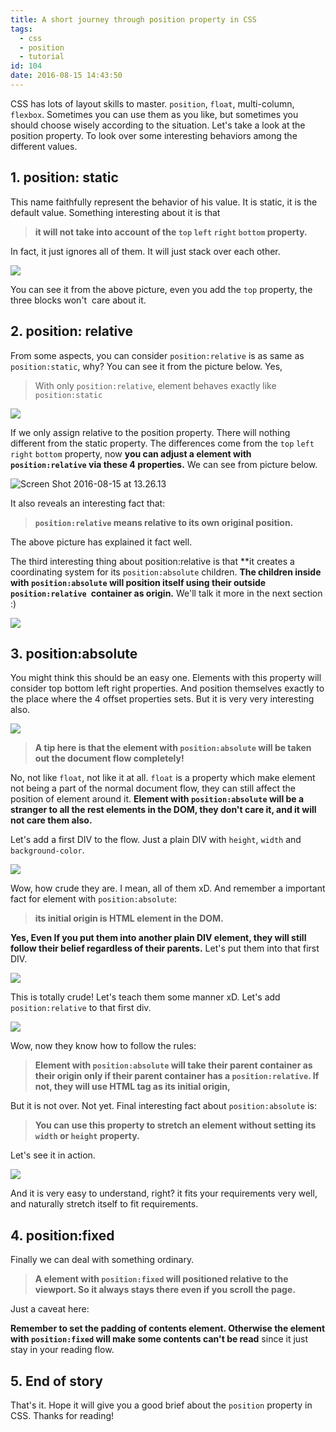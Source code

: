 ```yaml
---
title: A short journey through position property in CSS
tags:
  - css
  - position
  - tutorial
id: 104
date: 2016-08-15 14:43:50
---
```


CSS has lots of layout skills to master. `position`, `float`, multi-column, `flexbox`. Sometimes you can use them as you like, but sometimes you should choose wisely according to the situation. Let's take a look at the position property. To look over some interesting behaviors among the different values.

<!--more-->

## 1. position: static

This name faithfully represent the behavior of his value. It is static, it is the default value. Something interesting about it is that

> **it will not take into account of the `top` `left` `right` `bottom` property.**

In fact, it just ignores all of them. It will just stack over each other.

![](/images/Screen-Shot-2016-08-15-at-13.15.51-107x300.png)

You can see it from the above picture, even you add the `top` property, the three blocks won't  care about it.

## 2. position: relative

From some aspects, you can consider `position:relative` is as same as `position:static`, why? You can see it from the picture below. Yes,

> With only `position:relative`, element behaves exactly like `position:static`

![](/images/Screen-Shot-2016-08-15-at-13.20.55-106x300.png)

If we only assign relative to the position property. There will nothing different from the static property. The differences come from the `top` `left` `right` `bottom` property, now **you can adjust a element with `position:relative` via these 4 properties.** We can see from picture below.

![Screen Shot 2016-08-15 at 13.26.13](/images/Screen-Shot-2016-08-15-at-13.26.13-201x300.png)

It also reveals an interesting fact that:
> **`position:relative` means relative to its own original position.**

The above picture has explained it fact well.

The third interesting thing about position:relative is that **it creates a coordinating system for its `position:absolute` children. **The children inside with `position:absolute` will position itself using their outside `position:relative `container as origin.** We'll talk it more in the next section :)

![](/images/Screen-Shot-2016-08-15-at-13.37.10.png)

## 3. position:absolute

You might think this should be an easy one. Elements with this property will consider top bottom left right properties. And position themselves exactly to the place where the 4 offset properties sets. But it is very very interesting also.

![](/images/Screen-Shot-2016-08-15-at-13.46.17.png)

> **A tip here is that the element with `position:absolute` will be taken out the document flow completely!**

No, not like `float`, not like it at all. `float` is a property which make element not being a part of the normal document flow, they can still affect the position of element around it. **Element with `position:absolute` will be a stranger to all the rest elements in the DOM, they don't care it, and it will not care them also.**

Let's add a first DIV to the flow. Just a plain DIV with `height`, `width` and `background-color`.

![](/images/Screen-Shot-2016-08-15-at-14.05.49-297x300.png)

Wow, how crude they are. I mean, all of them xD. And remember a important fact for element with `position:absolute`:

> **its initial origin is HTML element in the DOM.**

**Yes, Even If you put them into another plain DIV element, they will still follow their belief regardless of their parents.** Let's put them into that first DIV.

![](/images/Screen-Shot-2016-08-15-at-13.57.26-300x300.png)

This is totally crude! Let's teach them some manner xD. Let's add `position:relative` to that first div.

![](/images/Screen-Shot-2016-08-15-at-13.57.26-kkkx300.png)

Wow, now they know how to follow the rules:

> **Element with `position:absolute` will take their parent container as their origin only if their parent container has a `position:relative`. If not, they will use HTML tag as its initial origin,**

But it is not over. Not yet. Final interesting fact about `position:absolute` is:
> **You can use this property to stretch an element without setting its `width` or `height` property.**

Let's see it in action.

![](/images/Screen-Shot-2016-08-15-at-14.22.13.png)

And it is very easy to understand, right? it fits your requirements very well, and naturally stretch itself to fit requirements.

## 4. position:fixed

Finally we can deal with something ordinary.

> **A element with `position:fixed` will positioned relative to the viewport. So it always stays there even if you scroll the page.**

Just a caveat here:

**Remember to set the padding of contents element. Otherwise the element with `position:fixed` will make some contents can't be read** since it just stay in your reading flow.

## 5. End of story

That's it. Hope it will give you a good brief about the `position` property in CSS. Thanks for reading!
